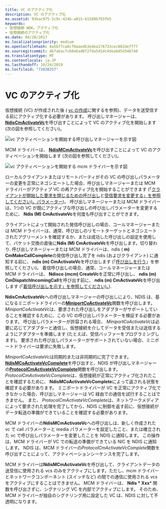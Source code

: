 ```yaml
---
title: VC のアクティブ化
description: VC のアクティブ化
ms.assetid: 93bac975-3c9c-424b-a815-b1589b703fb5
keywords:
- 仮想接続 WDK、アクティブ化
- 仮想接続のアクティブ化
ms.date: 04/20/2017
ms.localizationpriority: medium
ms.openlocfilehash: 4a5b77ca8cf0aaedb3edea176733cec882defff7
ms.sourcegitcommit: 4b7a6ac7c68e6ad6f27da5d1dc4deabd5d34b748
ms.translationtype: MT
ms.contentlocale: ja-JP
ms.lasthandoff: 10/24/2019
ms.locfileid: "72838257"
---
```

# <a name="activating-a-vc"></a>VC のアクティブ化





仮想接続 (VC) が作成された後 ( [vc の作成](creating-a-vc.md)に関するを参照)、データを送受信する前にアクティブ化する必要があります。 呼び出しマネージャーは、 [**NdisCmActivateVc**](https://docs.microsoft.com/windows-hardware/drivers/ddi/ndis/nf-ndis-ndiscmactivatevc)を呼び出すことによって VC のアクティブ化を開始します (次の図を参照してください)。

![vc アクティベーションを開始する呼び出しマネージャーを示す図](images/cm-07.png)

MCM ドライバーは、 [**NdisMCmActivateVc**](https://docs.microsoft.com/windows-hardware/drivers/ddi/ndis/nf-ndis-ndismcmactivatevc)を呼び出すことによって VC のアクティベーションを開始します (次の図を参照してください)。

![vc アクティベーションを開始する mcm ドライバーを示す図](images/fig1-07.png)

ローカルクライアントまたはリモートパーティがその VC の呼び出しパラメーターの変更を正常にネゴシエートした場合、呼び出しマネージャーまたは MCM ドライバーがアクティブ VC の再アクティブ化を開始することができます (「[クライアントが開始した要求を閉じるための呼び出し](client-initiated-request-to-close-a-call.md)と[受信要求を変更する」を参照してください)。パラメーター](incoming-request-to-change-call-parameters.md))。 呼び出しマネージャーまたは MCM ドライバーは、1つの VC が既にアクティブな呼び出しの呼び出しパラメーターを変更するために、 **Ndis (M) CmActivateVc**を何度も呼び出すことができます。

クライアントによって開始された発信呼び出しの場合、コールマネージャーまたは MCM ドライバーは、通常、呼び出しのリモートターゲットとネゴシエートされたアグリーメントを確認するか、または成功した呼び出しの設定を使用して、パケット交換の直後に**Ndis (M) CmActivateVc**を呼び出します。切り替わり. 呼び出しマネージャーまたは MCM ドライバーは、ndis ( **m) CmMakeCallComplete**の発信呼び出し完了を ndis (およびクライアント) に通知する前に、 **ndis (m) CmActivateVc**を呼び出します (「[呼び出しを行う](making-a-call.md)」を参照してください)。 着信呼び出しの場合、通常、コールマネージャーまたは MCM ドライバーは、 **Ndisco (mcm) CreateVc**を正常に呼び出し、 **ndis (m) CmDispatchIncomingCall**を呼び出す前に、 **ndis (m) CmActivateVc**を呼び出します (「[着信呼び出しを示す」を参照してください)。](indicating-an-incoming-call.md)).

**NdisCmActivateVc**への呼び出しマネージャーの呼び出しにより、NDIS は、基になるミニポートドライバーの[**MiniportCoActivateVc**](https://docs.microsoft.com/windows-hardware/drivers/ddi/ndis/nc-ndis-miniport_co_activate_vc)関数を呼び出します。 *MiniportCoActivateVc*は、要求された呼び出しをアダプターがサポートしていることを確認するために、この VC の呼び出しパラメーターを検証する必要があります。 呼び出しパラメーターが許容される場合、 *MiniportCoActivateVc*は必要に応じてアダプターと通信し、仮想接続を介してデータを受信または送信するようにアダプターを準備します (たとえば、受信バッファーをプログラミングします)。 要求された呼び出しパラメーターがサポートされていない場合、ミニポートドライバーは要求に失敗します。

*MiniportCoActivateVc*は同期的または非同期的に完了できます。 [**NdisMCoActivateVcComplete**](https://docs.microsoft.com/windows-hardware/drivers/ddi/ndis/nf-ndis-ndismcoactivatevccomplete)を呼び出すと、NDIS が呼び出しマネージャーの[**ProtocolCmActivateVcComplete**](https://docs.microsoft.com/windows-hardware/drivers/ddi/ndis/nc-ndis-protocol_cm_activate_vc_complete)関数を呼び出します。 *ProtocolCmActivateVcComplete*は、仮想接続が正常にアクティブ化されたことを確認するために、 **NdisMCoActivateVcComplete**によって返される状態を確認する必要があります。 ミニポートドライバーが VC を正常にアクティブ化できなかった場合、呼び出しマネージャーは VC 経由での通信を試行することはできません。 また、 *ProtocolCmActivateVcComplete*は、ネットワークメディアによって要求された処理を完了してから、NDIS に制御を返す前に、仮想接続がデータ転送の準備ができていることを確認する必要があります。

MCM ドライバーの**NdisMCmActivateVc**への呼び出しは、新しく作成された vc で call パラメーターと media パラメーターを設定したこと、または確立された vc で呼び出しパラメーターを変更したことを NDIS に通知します。 この操作は、MCM ドライバーが VC での転送の準備ができている NIC を NDIS に通知します。 NDIS は、MCM ドライバーの*ProtocolCmActivateVcComplete*関数を呼び出すことによって、アクティベーションシーケンスを完了します。

MCM ドライバーは**NdisMCmActivateVc**を呼び出して、クライアントデータの送受信に使用される vcs のみをアクティブにします。ただし、mcm ドライバーとネットワークコンポーネント (スイッチなど) の間での通信に使用される vcs をアクティブにすることはできません。 MCM ドライバーは、 **Ndis * Xxx*** 関数を呼び出さずに、シグナリング VC を内部でアクティブにします。 そのため、MCM ドライバーが独自のシグナリング用に設定した VC は、NDIS に対して不透明になります。

 

 





